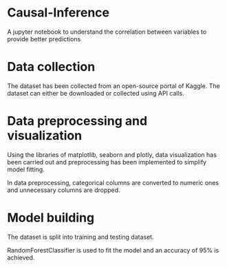 # Causal-Inference
A jupyter notebook to understand the correlation between variables to provide better predictions


# Data collection

The dataset has been collected from an open-source portal of Kaggle. The dataset can either be downloaded or collected using API calls.

# Data preprocessing and visualization

Using the libraries of matplotlib, seaborn and plotly, data visualization has been carried out and preprocessing has been implemented to simplify model fitting. 

In data preprocessing, categorical columns are converted to numeric ones and unnecessary columns are dropped.

# Model building

The dataset is split into training and testing dataset.

RandomForestClassifier is used to fit the model and an accuracy of 95% is achieved.
